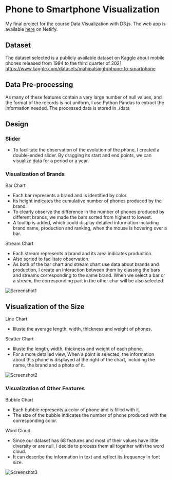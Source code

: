 # Phone to Smartphone Visualization
My final project for the course Data Visualization with D3.js. The web app is available [here](https://phone-to-smartphone.netlify.app/) on Netlify.

## Dataset
The dataset selected is a publicly available dataset on Kaggle about mobile phones
released from 1994 to the third quarter of 2021. https://www.kaggle.com/datasets/mahipalsingh/phone-to-smartphone

## Data Pre-processing
As many of these features contain a very large number of null values, and the format of the records is not uniform, I use Python Pandas to extract the information needed. The processed data is stored in ./data

## Design

### Slider
- To facilitate the observation of the evolution of the phone, I created a double-ended slider. By dragging its start and end points, we can visualize data for a period or a year.

### Visualization of Brands
Bar Chart
- Each bar represents a brand and is identified by color. 
- Its height indicates the cumulative number of phones produced by the brand. 
- To clearly observe the difference in the number of phones produced by different brands, we made the bars sorted from highest to lowest. 
- A tooltip is added, which could display detailed information including brand name, production and ranking, when the mouse is hovering over a bar.

Stream Chart
- Each stream represents a brand and its area indicates production. 
- Also sorted to facilitate observation.
- As both of the bar chart and stream chart use data about brands and production, I create an interaction between them by classing the bars and streams corresponding to the same brand. When we select a bar or a stream, the corresponding part in the other char will be also selected.

![Screenshot1](https://user-images.githubusercontent.com/64955334/220603338-64db2d72-24e0-4240-ac78-4d468b486e59.jpg)

## Visualization of the Size
Line Chart
- Illuste the average length, width, thickness and weight of phones.

Scatter Chart
- Illuste the length, width, thickness and weight of each phone.
- For a more detailed view, When a point is selected, the information about this phone is displayed at the right of the chart, including the name, the brand and a photo of it.

![Screenshot2](https://user-images.githubusercontent.com/64955334/220603359-d2686323-3347-4578-89a5-2991e9871d62.jpg)

### Visualization of Other Features
Bubble Chart
-  Each bubble represents a color of phone and is filled with it. 
-  The size of the bubble indicates the number of phone produced with the corresponding color.

Word Cloud
- Since our dataset has 68 features and most of their values have little diversity or are null, I decide to process them all together with the word cloud.
- It can describe the information in text and reflect its frequency in font size.

![Screenshot3](https://user-images.githubusercontent.com/64955334/220603381-b0c6d7db-3eb4-48c8-8238-f8347b6e8c7b.jpg)
